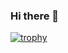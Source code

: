 ### Hi there 👋

[![trophy](https://github-profile-trophy.vercel.app/?username=harsh18262&theme=gruvbox)](https://github.com/ryo-ma/github-profile-trophy)
<!--
**harsh18262/harsh18262** is a ✨ _special_ ✨ repository because its `README.md` (this file) appears on your GitHub profile.

Here are some ideas to get you started:

- 🔭 I’m currently working on ...
- 🌱 I’m currently learning ...
- 👯 I’m looking to collaborate on ...
- 🤔 I’m looking for help with ...
- 💬 Ask me about ...
- 📫 How to reach me: ...
- 😄 Pronouns: ...
- ⚡ Fun fact: ...
-->
